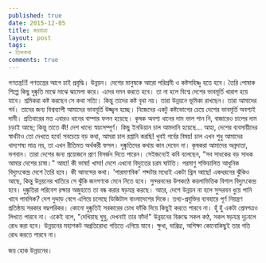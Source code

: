 ```yaml
---
published: true
date: 2015-12-05
title: জয়যাত্রা
layout: post
tags:
- তিক্তকথা
comments: true
---
```

গণতন্ত্র!!! গণতন্ত্রের আগে চাই প্রবৃদ্ধি। উন্নয়ন। দেশের মানুষকে আরো পরিশ্রমী ও কষ্টসহিষ্ণু হতে হবে। তৈরি পোষাক শিল্পে কিছু দুষ্কৃতি মাঝে মাঝে ঝামেলা করে। এদের দমন করতে হবে। তা না হলে বিশ্বে দেশের ভাবমূর্তি খারাপ হয়ে যাবে। শ্রমিকরা কষ্ট করছেন সে কথা সত্যি। কিন্তু তাদের কষ্ট বৃথা নয়। তারা উন্নয়নে ভূমিকা রাখছেন। তারা আমাদের গর্ব। তাদের জন্য বিশ্বব্যাপী আমাদের ভাবমূর্তি উজ্জ্বল হচ্ছে। নিজেদের একটু কষ্টভোগের চেয়ে দেশের ভাবমূর্তি অবশ্যই দামী। প্রতিবারের মত এবারও ধানের বাম্পার ফলন হয়েছে। কৃষক অবশ্য ধানের দাম ভাল পান নি, বাজারেও চালের দাম চড়াই আছে; কিন্তু তাতে কী! দেশ খাদ্যে স্বয়ংসম্পূর্ণ। কিছু ইনডিয়ান চাল আমদানি হয়েছে... আহা, দেশের ব্যবসায়ীদের স্বার্থটাও তো দেখতে হবে! সবচেয়ে বড় কথা, আমরা চাল রপ্তানি করছি! খুবই গর্বের বিষয়! চাল এখন শুধু আমাদের খাদ্যশষ্য মাত্র নয়, তা এখন রীতিমত অর্থকরী ফসল। দুষ্কৃতিদের কথায় কান দেবেন না। কৃষকরা আমাদের অন্নদাতা, ভগবান। তারা দেশের জন্য প্রয়োজনে প্রাণ বিসর্জন দিতে পারেন। সেইজন্যেই কবি বলেছেন, "সব সাধকের বড় সাধক আমার দেশের চাষা।" আহা! কী ভাষা! খাসা! দেশে এখনো বিদ্যুতের চরম ঘাটতি। পরমাণু শক্তিচালিত আধুনিক বিদ্যুৎকেন্দ্র দেশে তৈরি হবে। কী আনন্দের কথা। 'পারমাণবিক' শব্দটার মধ্যেই একটা থ্রিল আছে! একধরনের ঝুঁকিও আছে, কিন্তু উন্নয়নের খাতিরে সে ঝুঁকি জনগণকে মেনে নিতে হবে। সুন্দরবনের উপকণ্ঠে কয়লাভিত্তিক বিশাল বিদ্যুৎকেন্দ্র হবে। দুষ্কৃতিরা পরিবেশ রক্ষার অজুহাতে তা বন্ধ করার ষড়যন্ত্র করছে। আরে, দেশে উন্নয়ন না হলে সুন্দরবন ধুয়ে পানি খাবে পাবলিক? দেশ দুদ্দাড় বেগে এগিয়ে চলেছে ডিজিটাল বাংলাদেশের দিকে। তথ্য-প্রযুক্তির ব্যবহারে পূর্ণ নিয়ন্ত্রণ প্রতিষ্ঠায় সরকার বদ্ধপরিকর। কোনো দুষ্কৃতিই সরকারের চোখ ফাঁকি দিয়ে কিছুই করতে পারবে না। হুঁ হুঁ একটা প্রেমপত্রও লিখতে পারবে না। একেই বলে, "দেখিয়াছ ঘুঘু, দেখনাই তার ফাঁদ!" উন্নয়নের বিরুদ্ধে সকল কণ্ঠ, সকল ষড়যন্ত্র দৃঢ়বলে রোধ করা হবে। উন্নয়নের মহাশকট অপ্রতিরোধ্য গতিতে এগিয়ে যাবে। ক্ষুধা, দারিদ্র্য, অশিক্ষা কোনোকিছুই তার গতি রোধ করতে পারবে না।

জয় হোক উন্নয়নের।

